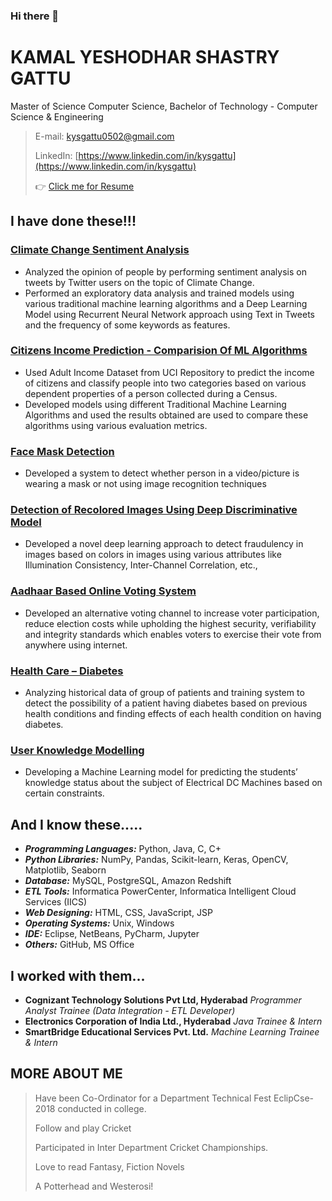 ### Hi there 👋

<!--
**kysgattu/kysgattu** is a ✨ _special_ ✨ repository because its `README.md` (this file) appears on your GitHub profile.

Here are some ideas to get you started:

- 🔭 I’m currently working on ...
- 🌱 I’m currently learning ...
- 👯 I’m looking to collaborate on ...
- 🤔 I’m looking for help with ...
- 💬 Ask me about ...
- 📫 How to reach me: ...
- 😄 Pronouns: ...
- ⚡ Fun fact: ...
-->

# KAMAL YESHODHAR SHASTRY GATTU
<a>Master of Science Computer Science, Bachelor of Technology - Computer Science & Engineering</a>

> E-mail: [kysgattu0502@gmail.com](mailto:kysgattu0502@gmail.com)
>
> LinkedIn: [https://www.linkedin.com/in/kysgattu](https://www.linkedin.com/in/kysgattu)
>
> 👉 [Click me for Resume](https://kysgattu.github.io/Kamal-Yeshodhar-Shastry/) 


## I have done these!!!

### [Climate Change Sentiment Analysis](https://github.com/kysgattu/Climate-Change-Twitter-Sentiment-Analysis) 
- Analyzed the opinion of people by performing sentiment analysis on tweets by Twitter users on the topic of Climate Change. 
- Performed an exploratory data analysis and trained models using various traditional machine learning algorithms and a Deep Learning Model using Recurrent Neural Network approach using Text in Tweets and the frequency of some keywords as features.

### [Citizens Income Prediction - Comparision Of ML Algorithms](https://github.com/kysgattu/Citizens-Income-Prediction_Comparision-Of-ML-Algorithms)
- Used Adult Income Dataset from UCI Repository to predict the income of citizens and classify people into two categories based on various dependent properties of a person collected during a Census.
- Developed models using different Traditional Machine Learning Algorithms and used the results obtained are used to compare these algorithms using various evaluation metrics.

### [Face Mask Detection](https://github.com/kysgattu/Face-Mask-Detection) 
- Developed a system to   detect whether person in a video/picture is wearing a mask or not using image   recognition techniques

### [Detection of Recolored Images Using Deep   Discriminative Model](https://github.com/kysgattu/Recolored-Image-Detection)
- Developed a novel deep learning approach to detect fraudulency in images based on colors in images using various attributes like Illumination Consistency, Inter-Channel Correlation, etc.,

### [Aadhaar Based Online Voting System](https://github.com/kysgattu/Online-Voting-System)
- Developed an alternative voting channel to increase voter participation, reduce election costs while upholding the highest security, verifiability and integrity standards which enables voters to exercise their vote from anywhere using internet.                                                                             

### [Health Care – Diabetes](https://github.com/kysgattu/Health-Care-Diabetes) 
- Analyzing historical data of group of patients and training system to   detect the possibility of a patient having diabetes based on previous health   conditions and finding effects of each health condition on having diabetes.

### [User Knowledge Modelling ](https://github.com/kysgattu/User-Knowledge-Modelling)
- Developing a Machine Learning model for predicting the students’ knowledge status about the subject of Electrical DC Machines based on certain constraints.

## And I know these.....

- **_Programming Languages:_**  Python, Java, C, C+
- **_Python Libraries:_**   NumPy, Pandas, Scikit-learn, Keras, OpenCV, Matplotlib, Seaborn 
- **_Database:_**  MySQL, PostgreSQL, Amazon Redshift
- **_ETL Tools:_** Informatica PowerCenter, Informatica Intelligent Cloud Services (IICS)
- **_Web Designing:_** HTML, CSS, JavaScript, JSP
- **_Operating Systems:_** Unix, Windows
- **_IDE:_** Eclipse, NetBeans, PyCharm, Jupyter
- **_Others:_** GitHub, MS Office



## I worked with them...

- **Cognizant Technology Solutions Pvt Ltd, Hyderabad** _Programmer Analyst Trainee (Data Integration - ETL Developer)_
- **Electronics Corporation of India Ltd., Hyderabad** _Java Trainee &amp; Intern_ 
- **SmartBridge Educational Services Pvt. Ltd.** _Machine Learning Trainee &amp; Intern_

## MORE ABOUT ME 

> Have been Co-Ordinator for a Department Technical Fest EclipCse-2018 conducted in college.
>
>Follow and play Cricket
>
> Participated in Inter Department Cricket Championships.
>
> Love to read Fantasy, Fiction Novels
>
>A Potterhead and Westerosi!

